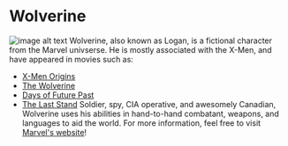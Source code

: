 # Wolverine
![image alt text](http://i.annihil.us/u/prod/marvel/i/mg/9/00/537bcb1133fd7.jpg "imgtext 1")
Wolverine, also known as Logan, is a fictional character from the Marvel univserse. He is mostly associated with the X-Men, and have appeared in movies such as:
- [X-Men Origins](http://www.imdb.com/title/tt0458525/)
- [The Wolverine](http://www.imdb.com/title/tt1430132/)
- [Days of Future Past](http://www.imdb.com/title/tt1877832/)
- [The Last Stand](http://www.imdb.com/title/tt0376994/)
 Soldier, spy, CIA operative, and awesomely Canadian, Wolverine uses his abilities in hand-to-hand combatant, weapons, and languages to aid the world.
For more information, feel free to visit [Marvel's website](http://marvel.com/characters/66/wolverine)!

